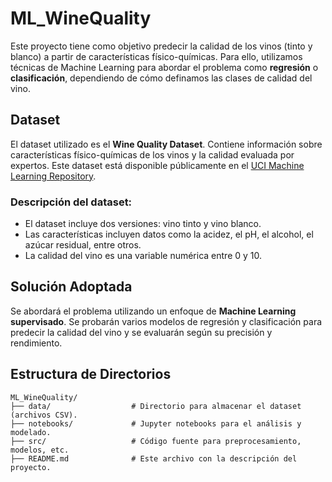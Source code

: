 # ML_WineQuality

Este proyecto tiene como objetivo predecir la calidad de los vinos (tinto y blanco) a partir de características físico-químicas. Para ello, utilizamos técnicas de Machine Learning para abordar el problema como **regresión** o **clasificación**, dependiendo de cómo definamos las clases de calidad del vino.

## Dataset

El dataset utilizado es el **Wine Quality Dataset**. Contiene información sobre características físico-químicas de los vinos y la calidad evaluada por expertos. Este dataset está disponible públicamente en el [UCI Machine Learning Repository](https://archive.ics.uci.edu/ml/datasets/wine+quality).

### Descripción del dataset:
- El dataset incluye dos versiones: vino tinto y vino blanco.
- Las características incluyen datos como la acidez, el pH, el alcohol, el azúcar residual, entre otros.
- La calidad del vino es una variable numérica entre 0 y 10.

## Solución Adoptada

Se abordará el problema utilizando un enfoque de **Machine Learning supervisado**. Se probarán varios modelos de regresión y clasificación para predecir la calidad del vino y se evaluarán según su precisión y rendimiento.

## Estructura de Directorios

```plaintext
ML_WineQuality/
├── data/                  # Directorio para almacenar el dataset (archivos CSV).
├── notebooks/             # Jupyter notebooks para el análisis y modelado.
├── src/                   # Código fuente para preprocesamiento, modelos, etc.
├── README.md              # Este archivo con la descripción del proyecto.
